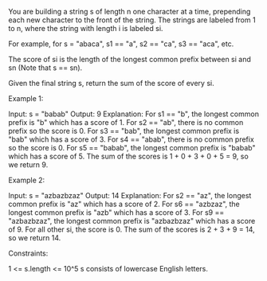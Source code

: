 You are building a string s of length n one character at a time, prepending
each new character to the front of the string. The strings are labeled from 1
to n, where the string with length i is labeled si.


For example, for s = "abaca", s1 == "a", s2 == "ca", s3 == "aca", etc.


The score of si is the length of the longest common prefix between si and sn
(Note that s == sn).

Given the final string s, return the sum of the score of every si.


Example 1:


Input: s = "babab"
Output: 9
Explanation:
For s1 == "b", the longest common prefix is "b" which has a score of 1.
For s2 == "ab", there is no common prefix so the score is 0.
For s3 == "bab", the longest common prefix is "bab" which has a score of 3.
For s4 == "abab", there is no common prefix so the score is 0.
For s5 == "babab", the longest common prefix is "babab" which has a score of
5.
The sum of the scores is 1 + 0 + 3 + 0 + 5 = 9, so we return 9.

Example 2:


Input: s = "azbazbzaz"
Output: 14
Explanation: 
For s2 == "az", the longest common prefix is "az" which has a score of 2.
For s6 == "azbzaz", the longest common prefix is "azb" which has a score of
3.
For s9 == "azbazbzaz", the longest common prefix is "azbazbzaz" which has a
score of 9.
For all other si, the score is 0.
The sum of the scores is 2 + 3 + 9 = 14, so we return 14.



Constraints:


1 <= s.length <= 10^5
s consists of lowercase English letters.




